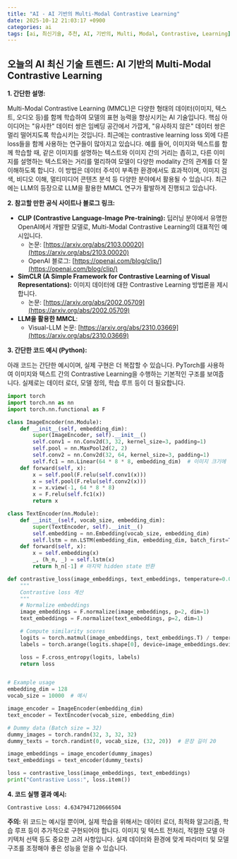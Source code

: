 ```yaml
---
title: "AI - AI 기반의 Multi-Modal Contrastive Learning"
date: 2025-10-12 21:03:17 +0900
categories: ai
tags: [ai, 최신기술, 추천, AI, 기반의, Multi, Modal, Contrastive, Learning]
---
```


## 오늘의 AI 최신 기술 트렌드: **AI 기반의 Multi-Modal Contrastive Learning**

**1. 간단한 설명:**

Multi-Modal Contrastive Learning (MMCL)은 다양한 형태의 데이터(이미지, 텍스트, 오디오 등)를 함께 학습하여 모델의 표현 능력을 향상시키는 AI 기술입니다. 핵심 아이디어는 "유사한" 데이터 쌍은 임베딩 공간에서 가깝게, "유사하지 않은" 데이터 쌍은 멀리 떨어지도록 학습시키는 것입니다.  최근에는 contrastive learning loss 외에 다른 loss들을 함께 사용하는 연구들이 많아지고 있습니다. 예를 들어, 이미지와 텍스트를 함께 학습할 때, 같은 이미지를 설명하는 텍스트와 이미지 간의 거리는 좁히고, 다른 이미지를 설명하는 텍스트와는 거리를 멀리하여 모델이 다양한 modality 간의 관계를 더 잘 이해하도록 합니다.  이 방법은 데이터 주석이 부족한 환경에서도 효과적이며, 이미지 검색, 비디오 이해, 멀티미디어 콘텐츠 분석 등 다양한 분야에서 활용될 수 있습니다. 최근에는 LLM의 등장으로 LLM을 활용한 MMCL 연구가 활발하게 진행되고 있습니다.

**2. 참고할 만한 공식 사이트나 블로그 링크:**

*   **CLIP (Contrastive Language-Image Pre-training):** 딥러닝 분야에서 유명한 OpenAI에서 개발한 모델로, Multi-Modal Contrastive Learning의 대표적인 예시입니다.
    *   논문: [https://arxiv.org/abs/2103.00020](https://arxiv.org/abs/2103.00020)
    *   OpenAI 블로그: [https://openai.com/blog/clip/](https://openai.com/blog/clip/)
*   **SimCLR (A Simple Framework for Contrastive Learning of Visual Representations):** 이미지 데이터에 대한 Contrastive Learning 방법론을 제시합니다.
    *   논문: [https://arxiv.org/abs/2002.05709](https://arxiv.org/abs/2002.05709)
*   **LLM을 활용한 MMCL**:
    *   Visual-LLM 논문: [https://arxiv.org/abs/2310.03669](https://arxiv.org/abs/2310.03669)

**3. 간단한 코드 예시 (Python):**

아래 코드는 간단한 예시이며, 실제 구현은 더 복잡할 수 있습니다.  PyTorch를 사용하여 이미지와 텍스트 간의 Contrastive Learning을 수행하는 기본적인 구조를 보여줍니다.  실제로는 데이터 로더, 모델 정의, 학습 루프 등이 더 필요합니다.

```python
import torch
import torch.nn as nn
import torch.nn.functional as F

class ImageEncoder(nn.Module):
    def __init__(self, embedding_dim):
        super(ImageEncoder, self).__init__()
        self.conv1 = nn.Conv2d(3, 32, kernel_size=3, padding=1)
        self.pool = nn.MaxPool2d(2, 2)
        self.conv2 = nn.Conv2d(32, 64, kernel_size=3, padding=1)
        self.fc1 = nn.Linear(64 * 8 * 8, embedding_dim)  # 이미지 크기에 따라 조정
    def forward(self, x):
        x = self.pool(F.relu(self.conv1(x)))
        x = self.pool(F.relu(self.conv2(x)))
        x = x.view(-1, 64 * 8 * 8)
        x = F.relu(self.fc1(x))
        return x

class TextEncoder(nn.Module):
    def __init__(self, vocab_size, embedding_dim):
        super(TextEncoder, self).__init__()
        self.embedding = nn.Embedding(vocab_size, embedding_dim)
        self.lstm = nn.LSTM(embedding_dim, embedding_dim, batch_first=True)
    def forward(self, x):
        x = self.embedding(x)
        _, (h_n, _) = self.lstm(x)
        return h_n[-1] # 마지막 hidden state 반환

def contrastive_loss(image_embeddings, text_embeddings, temperature=0.07):
    """
    Contrastive loss 계산
    """
    # Normalize embeddings
    image_embeddings = F.normalize(image_embeddings, p=2, dim=1)
    text_embeddings = F.normalize(text_embeddings, p=2, dim=1)

    # Compute similarity scores
    logits = torch.matmul(image_embeddings, text_embeddings.T) / temperature
    labels = torch.arange(logits.shape[0], device=image_embeddings.device) # 정답은 대각선

    loss = F.cross_entropy(logits, labels)
    return loss


# Example usage
embedding_dim = 128
vocab_size = 10000  # 예시

image_encoder = ImageEncoder(embedding_dim)
text_encoder = TextEncoder(vocab_size, embedding_dim)

# Dummy data (Batch size = 32)
dummy_images = torch.randn(32, 3, 32, 32)
dummy_texts = torch.randint(0, vocab_size, (32, 20))  # 문장 길이 20

image_embeddings = image_encoder(dummy_images)
text_embeddings = text_encoder(dummy_texts)

loss = contrastive_loss(image_embeddings, text_embeddings)
print("Contrastive Loss:", loss.item())
```

**4. 코드 실행 결과 예시:**

```
Contrastive Loss: 4.6347947120666504
```

**주의:**  위 코드는 예시일 뿐이며, 실제 학습을 위해서는 데이터 로더, 최적화 알고리즘, 학습 루프 등이 추가적으로 구현되어야 합니다. 이미지 및 텍스트 전처리, 적절한 모델 아키텍처 선택 등도 중요한 고려 사항입니다. 실제 데이터와 환경에 맞게 파라미터 및 모델 구조를 조정해야 좋은 성능을 얻을 수 있습니다.

